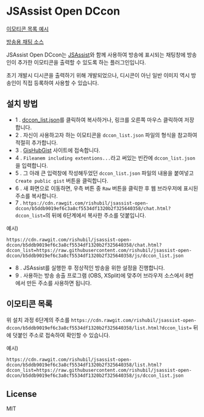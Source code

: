 JSAssist Open DCcon
===

[이모티콘 목록 예시](https://cdn.rawgit.com/rishubil/jsassist-open-dccon/b5ddb9019ef6c3a8cf5534df1320b2f325640358/list.html?dccon_list=https://raw.githubusercontent.com/rishubil/jsassist-open-dccon/b5ddb9019ef6c3a8cf5534df1320b2f325640358/js/dccon_list.json)

[방송용 채팅 소스](https://cdn.rawgit.com/rishubil/jsassist-open-dccon/b5ddb9019ef6c3a8cf5534df1320b2f325640358/chat.html?dccon_list=https://raw.githubusercontent.com/rishubil/jsassist-open-dccon/b5ddb9019ef6c3a8cf5534df1320b2f325640358/js/dccon_list.json)

JSAssist Open DCcon는 [JSAssist](http://js-almighty.com/jsassist/)와 함께 사용하여 방송에 표시되는 채팅창에 방송인이 추가한 이모티콘을 출력할 수 있도록 하는 플러그인입니다.

초기 개발시 디시콘을 출력하기 위해 개발되었으나, 디시콘이 아닌 일반 이미지 역시 방송인이 직접 등록하여 사용할 수 있습니다.

## 설치 방법

- 1 .  [dccon_list.json](https://raw.githubusercontent.com/rishubil/jsassist-open-dccon/b5ddb9019ef6c3a8cf5534df1320b2f325640358/js/dccon_list.json)를 클릭하여 복사하거나, 링크를 오른쪽 마우스 클릭하여 저장합니다.
- 2 . 자신이 사용하고자 하는 이모티콘을 `dccon_list.json` 파일의 형식을 참고하여 적절히 추가합니다.
- 3 . [GisHubGist](https://gist.github.com/) 사이트에 접속합니다.
- 4 . `Fileanem including extentions...`라고 써있는 빈칸에 `dccon_list.json`을 입력합니다.
- 5 . 그 아래 큰 입력창에 작성해두었던 `dccon_list.json` 파일의 내용을 붙여넣고 `Create public gist` 버튼을 클릭합니다.
- 6 . 새 화면으로 이동하면, 우측 버튼 중 `Raw` 버튼을 클릭한 후 웹 브라우저에 표시된 주소를 복사합니다.
- 7 . `https://cdn.rawgit.com/rishubil/jsassist-open-dccon/b5ddb9019ef6c3a8cf5534df1320b2f325640358/chat.html?dccon_list=`의 뒤에 6단계에서 복사한 주소를 덧붙입니다.

예시)
```
https://cdn.rawgit.com/rishubil/jsassist-open-dccon/b5ddb9019ef6c3a8cf5534df1320b2f325640358/chat.html?dccon_list=https://raw.githubusercontent.com/rishubil/jsassist-open-dccon/b5ddb9019ef6c3a8cf5534df1320b2f325640358/js/dccon_list.json
```

- 8 . JSAssist를 실행한 후 정상적인 방송을 위한 설정을 진행합니다.
- 9 . 사용하는 방송 송출 프로그램 (OBS, XSplit)에 맞추어 브라우저 소스에서 8번에서 만든 주소를 사용하면 됩니다.

## 이모티콘 목록

위 설치 과정 6단계의 주소를 `https://cdn.rawgit.com/rishubil/jsassist-open-dccon/b5ddb9019ef6c3a8cf5534df1320b2f325640358/list.html?dccon_list=` 뒤에 덧붙인 주소로 접속하여 확인할 수 있습니다.

예시)
```
https://cdn.rawgit.com/rishubil/jsassist-open-dccon/b5ddb9019ef6c3a8cf5534df1320b2f325640358/list.html?dccon_list=https://raw.githubusercontent.com/rishubil/jsassist-open-dccon/b5ddb9019ef6c3a8cf5534df1320b2f325640358/js/dccon_list.json
```

## License

MIT
